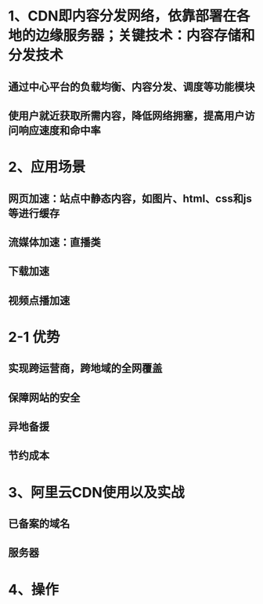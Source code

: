 # 1、CDN即内容分发网络，依靠部署在各地的边缘服务器；关键技术：内容存储和分发技术
## 通过中心平台的负载均衡、内容分发、调度等功能模块
## 使用户就近获取所需内容，降低网络拥塞，提高用户访问响应速度和命中率

# 2、应用场景
## 网页加速：站点中静态内容，如图片、html、css和js等进行缓存
## 流媒体加速：直播类
## 下载加速
## 视频点播加速

# 2-1 优势
## 实现跨运营商，跨地域的全网覆盖
## 保障网站的安全
## 异地备援
## 节约成本 

# 3、阿里云CDN使用以及实战
## 已备案的域名
## 服务器

# 4、操作